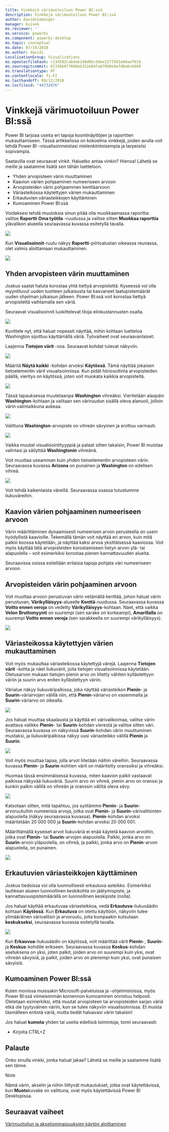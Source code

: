 ```yaml
---
title: Vinkkejä värimuotoiluun Power BI:ssä
description: Vinkkejä värimuotoiluun Power BI:ssä
author: davidiseminger
manager: kvivek
ms.reviewer: ''
ms.service: powerbi
ms.component: powerbi-desktop
ms.topic: conceptual
ms.date: 07/19/2018
ms.author: davidi
LocalizationGroup: Visualizations
ms.openlocfilehash: c134592cabda6148d0bc50ee22f7501e60aef919
ms.sourcegitcommit: 67336b077668ab332e04fa670b0e9afd0a0c6489
ms.translationtype: HT
ms.contentlocale: fi-FI
ms.lasthandoff: 09/12/2018
ms.locfileid: "44732876"
---
```

# <a name="tips-and-tricks-for-color-formatting-in-power-bi"></a>Vinkkejä värimuotoiluun Power BI:ssä
Power BI tarjoaa useita eri tapoja koontinäyttöjen ja raporttien mukauttamiseen. Tässä artikkelissa on kokoelma vinkkejä, joiden avulla voit tehdä Power BI -visualisoinneistasi mielenkiintoisempia ja tarpeisiisi sopivampia.

Saatavilla ovat seuraavat vinkit. Haluatko antaa vinkin? Hienoa! Lähetä se meille ja saatamme lisätä sen tähän luetteloon.

* Yhden arvopisteen värin muuttaminen
* Kaavion värien pohjaaminen numeeriseen arvoon
* Arvopisteiden värin pohjaaminen kenttäarvoon
* Väriasteikossa käytettyjen värien mukauttaminen
* Erkautuvien väriasteikkojen käyttäminen
* Kumoaminen Power BI:ssä

Voidaksesi tehdä muutoksia sinun pitää olla muokkaamassa raporttia: valitse **Raportti** **Oma työtila** -ruudussa ja valitse sitten **Muokkaa raporttia** ylävalikon alueella seuraavassa kuvassa esitetyllä tavalla.

![](media/service-tips-and-tricks-for-color-formatting/tipstrickscolor_1.png)

Kun **Visualisoinnit**-ruutu näkyy **Raportti**-piirtoalustan oikeassa reunassa, olet valmis aloittamaan mukauttaminen.

![](media/service-tips-and-tricks-for-color-formatting/tipstrickscolor_2.png)

## <a name="change-the-color-of-a-single-data-point"></a>Yhden arvopisteen värin muuttaminen
Joskus saatat haluta korostaa yhtä tiettyä arvopistettä. Kyseessä voi olla myyntiluvut uuden tuotteen julkaisusta tai kasvaneet laatupistemäärät uuden ohjelman julkaisun jälkeen. Power BI:ssä voit korostaa tiettyä arvopistettä vaihtamalla sen väriä.

Seuraavat visualisoinnit luokittelevat tiloja elinkustannusten osalta. 

![](media/service-tips-and-tricks-for-color-formatting/tipstrickscolor_3.png)

Kuvittele nyt, että haluat nopeasti näyttää, mihin kohtaan luetteloa Washington sijoittuu käyttämällä väriä. Työvaiheet ovat seuraavanlaiset:

Laajenna **Tietojen värit** -osa. Seuraavat kohdat tulevat näkyviin.

![](media/service-tips-and-tricks-for-color-formatting/tipstrickscolor_4.png)

Määritä **Näytä kaikki** -kohdan arvoksi **Käytössä**. Tämä näyttää jokaisen tietoelementin värit visualisoinnissa. Kun pidät hiiriosoitinta arvopisteiden päällä, vieritys on käytössä, joten voit muokata kaikkia arvopisteitä.

![](media/service-tips-and-tricks-for-color-formatting/tipstrickscolor_5.png)

Tässä tapauksessa muutetaanpa **Washington** vihreäksi. Vieritetään alaspäin **Washington**-kohtaan ja valitaan sen väriruudun sisällä oleva alanuoli, jolloin värin valintaikkuna aukeaa.

![](media/service-tips-and-tricks-for-color-formatting/tipstrickscolor_6.png)

Valittuna **Washington**-arvopiste on vihreän sävyinen ja erottuu varmasti.

![](media/service-tips-and-tricks-for-color-formatting/tipstrickscolor_7.png)

Vaikka muutat visualisointityyppiä ja palaat sitten takaisin, Power BI muistaa valintasi ja säilyttää **Washingtonin** vihreänä.

Voit muuttaa useamman kuin yhden tietoelementin arvopisteen värin. Seuraavassa kuvassa **Arizona** on punainen ja **Washington** on edelleen vihreä.

![](media/service-tips-and-tricks-for-color-formatting/tipstrickscolor_8.png)

Voit tehdä kaikenlaista väreillä. Seuraavassa osassa tutustumme liukuväreihin.

## <a name="base-the-colors-of-a-chart-on-a-numeric-value"></a>Kaavion värien pohjaaminen numeeriseen arvoon
Värin määrittäminen dynaamisesti numeerisen arvon perusteella on usein hyödyllistä kaavioille. Tekemällä tämän voit näyttää eri arvon, kuin mitä palkin koossa käytetään, ja näyttää kaksi arvoa yksittäisessä kaaviossa. Voit myös käyttää tätä arvopisteiden korostamiseen tietyn arvon ylä- tai alapuolella – voit esimerkiksi korostaa pienen kannattavuuden alueita.

Seuraavissa osissa esitellään erilaisia tapoja pohjata väri numeeriseen arvoon.

## <a name="base-the-color-of-data-points-on-a-value"></a>Arvopisteiden värin pohjaaminen arvoon
Voit muuttaa arvoon perustuvan värin vetämällä kenttää, johon haluat värin perustuvan, **Värikylläisyys**-alueelle **Kenttä**-ruudussa. Seuraavassa kuvassa **Voitto ennen veroja** on vedetty **Värikylläisyys**-kohtaan. Näet, että vaikka **Velon** **Bruttomyynti** on suurempi (sen sarake on korkeampi), **Amarillalla** on suurempi **Voitto ennen veroja** (sen sarakkeella on suurempi värikylläisyys).

![](media/service-tips-and-tricks-for-color-formatting/tipstrickscolor_9.png)

## <a name="customize-the-colors-used-in-the-color-scale"></a>Väriasteikossa käytettyjen värien mukauttaminen
Voit myös mukauttaa väriasteikossa käytettyjä värejä. Laajenna **Tietojen värit** -kohta ja näet liukuvärit, joita tietojen visualisoinnissa käytetään. Oletusarvon mukaan tietojen pienin arvo on liitetty vähiten kyllästettyyn väriin ja suurin arvo eniten kyllästettyyn väriin.

Värialue näkyy liukuväripalkissa, joka näyttää väriasteikon **Pienin**- ja **Suurin**-väriarvojen välillä niin, että **Pienin**-väriarvo on vasemmalla ja **Suurin**-väriarvo on oikealla.

![](media/service-tips-and-tricks-for-color-formatting/tipstrickscolor_10.png)

Jos haluat muuttaa skaalausta ja käyttää eri värivalikoimaa, valitse värin avattava valikko **Pienin**- tai **Suurin**-kohdan vierestä ja valitse sitten väri. Seuraavassa kuvassa on näkyvissä **Suurin**-kohdan värin muuttuminen mustaksi, ja liukuväripalkissa näkyy uusi väriasteikko välillä **Pienin** ja **Suurin**.

![](media/service-tips-and-tricks-for-color-formatting/tipstrickscolor_11.png)

Voit myös muuttaa tapaa, jolla arvot liitetään näihin väreihin. Seuraavassa kuvassa **Pienin**- ja **Suurin**-kohtien värit on määritetty oranssiksi ja vihreäksi.

Huomaa tässä ensimmäisessä kuvassa, miten kaavion palkit vastaavat palkissa näkyvää liukuväriä. Suurin arvo on vihreä, pienin arvo on oranssi ja kunkin palkin välillä on vihreän ja oranssin väliltä oleva sävy.

![](media/service-tips-and-tricks-for-color-formatting/tipstrickscolor_12.png)

Katsotaan sitten, mitä tapahtuu, jos syötämme **Pienin**- ja **Suurin**-arvoruutuihin numeerisia arvoja, jotka ovat **Pienin**- ja **Suurin**-värivalitsinten alapuolella (näkyy seuraavassa kuvassa). **Pienin**-kohdan arvoksi määritetään 20 000 000 ja **Suurin**-kohdan arvoksi 20 000 001.

Määrittämällä kyseiset arvot liukuväriä ei enää käytetä kaavion arvoihin, jotka ovat **Pienin**- tai **Suurin**-arvojen alapuolella. Palkki, jonka arvo on **Suurin**-arvon yläpuolella, on vihreä, ja palkki, jonka arvo on **Pienin**-arvon alapuolella, on punainen.

![](media/service-tips-and-tricks-for-color-formatting/tipstrickscolor_13.png)

## <a name="use-diverging-color-scales"></a>Erkautuvien väriasteikkojen käyttäminen
Joskus tiedoissa voi olla luonnollisesti erkautuva asteikko. Esimerkiksi lauhkean alueen luonnollinen keskikohta on jäätymispiste, ja kannattavuuspistemäärällä on luonnollinen keskipiste (nolla).

Jos haluat käyttää erkautuvaa väriasteikkoa, vedä **Erkautuva**-liukusäädin kohtaan **Käytössä**. Kun **Erkautuva** on otettu käyttöön, näkyviin tulee ylimääräinen värivalitsin ja arvoruutu, joita kumpaakin kutsutaan **keskukseksi**, seuraavassa kuvassa esitetyllä tavalla.

![](media/service-tips-and-tricks-for-color-formatting/tipstrickscolor_14.png)

Kun **Erkauvua**-liukusäädin on käytössä, voit määrittää värit **Pienin**-, **Suurin**- ja **Keskus**-kohdille erikseen. Seuraavassa kuvassa **Keskus**-kohdan asetuksena on yksi, joten palkit, joiden arvo on suurempi kuin yksi, ovat vihreän sävyisiä, ja palkit, joiden arvo on pienempi kuin yksi, ovat punaisen sävyisiä.

## <a name="how-to-undo-in-power-bi"></a>Kumoaminen Power BI:ssä
Kuten monissa muissakin Microsoft-palveluissa ja -ohjelmistoissa, myös Power BI:ssä viimeisimmän komennon kumoaminen onnistuu helposti. Oletetaan esimerkiksi, että muutat arvopisteen tai arvopisteiden sarjan väriä etkä ole tyytyväinen väriin, kun se tulee näkyviin visualisoinnissa. Et muista täsmälleen entistä väriä, mutta tiedät haluavasi värin takaisin!

Jos haluat **kumota** yhden tai useita edellisiä toimintoja, toimi seuraavasti:

- Kirjoita CTRL+Z

## <a name="feedback"></a>Palaute
Onko sinulla vinkki, jonka haluat jakaa? Lähetä se meille ja saatamme lisätä sen tänne.

>[!NOTE]
>Nämä värin, akselin ja niihin liittyvät mukautukset, jotka ovat käytettävissä, kun **Muoto**kuvake on valittuna, ovat myös käytettävissä Power BI Desktopissa.

## <a name="next-steps"></a>Seuraavat vaiheet
[Värimuotoilun ja akseliominaisuuksien käytön aloittaminen](service-getting-started-with-color-formatting-and-axis-properties.md)

